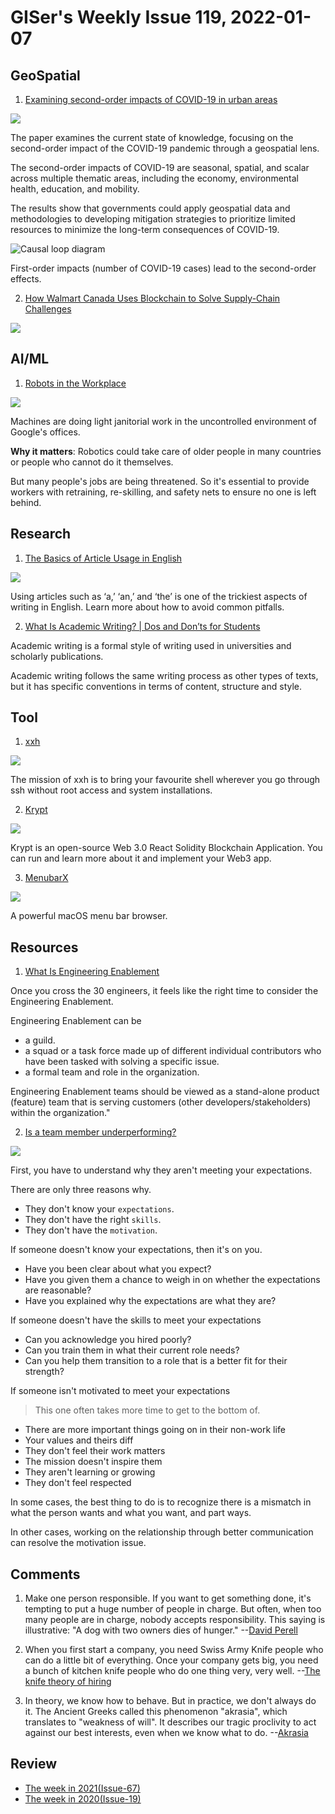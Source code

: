 # GISer's Weekly Issue 119, 2022-01-07

## GeoSpatial

1. [Examining second-order impacts of COVID-19 in urban areas](https://www.tandfonline.com/doi/full/10.1080/19475683.2021.1954087)

![](https://mapgive.state.gov/assets/img/C2M2-MainPage-GlobalActivitiesMapTitled.jpg?997df9f8)

The paper examines the current state of knowledge, focusing on the second-order impact of the COVID-19 pandemic through a geospatial lens.

The second-order impacts of COVID-19 are seasonal, spatial, and scalar across multiple thematic areas, including the economy, environmental health, education, and mobility.

The results show that governments could apply geospatial data and methodologies to developing mitigation strategies to prioritize limited resources to minimize the long-term consequences of COVID-19.

![Causal loop diagram](blob:https://www.tandfonline.com/030444b3-461a-453b-9857-ff851a345d23)

First-order impacts (number of COVID-19 cases) lead to the second-order effects.

2. [How Walmart Canada Uses Blockchain to Solve Supply-Chain Challenges](https://hbr.org/2022/01/how-walmart-canada-uses-blockchain-to-solve-supply-chain-challenges?deliveryName=DM170330)

![](https://hbr.org/resources/images/article_assets/2022/01/Jan22_05_1040543454-2.jpg)

## AI/ML

1. [Robots in the Workplace](https://read.deeplearning.ai/the-batch/issue-126/)

![](https://cdn2.hubspot.net/hub/5871640/hubfs/ezgif.com-gif-maker%20-%202021-12-03T184229.220.gif?upscale=true&width=1200&upscale=true&name=ezgif.com-gif-maker%20-%202021-12-03T184229.220.gif)

Machines are doing light janitorial work in the uncontrolled environment of Google's offices.

**Why it matters**: Robotics could take care of older people in many countries or people who cannot do it themselves.

But many people's jobs are being threatened. So it's essential to provide workers with retraining, re-skilling, and safety nets to ensure no one is left behind.

## Research

1. [The Basics of Article Usage in English](https://www.aje.com/arc/editing-tip-basics-article-usage/?utm_medium=email)

![](https://www.aje.com/dist/img/arc/AJE-Article-Flowchart.png)

Using articles such as ‘a,’ ‘an,’ and ‘the’ is one of the trickiest aspects of writing in English. Learn more about how to avoid common pitfalls.

2. [What Is Academic Writing? | Dos and Don’ts for Students](https://www.scribbr.com/category/academic-writing/)

Academic writing is a formal style of writing used in universities and scholarly publications.

Academic writing follows the same writing process as other types of texts, but it has specific conventions in terms of content, structure and style.

## Tool

1. [xxh](https://github.com/xxh/xxh)

![](https://raw.githubusercontent.com/xxh/static/master/xxh-demo2.gif)

The mission of xxh is to bring your favourite shell wherever you go through ssh without root access and system installations.

2. [Krypt](https://github.com/adrianhajdin/project_web3.0)

![](https://camo.githubusercontent.com/b61e5e14fa54284302665905b7548c96dc36a81c500fbda2172f0ce95ce8302a/68747470733a2f2f692e6962622e636f2f44564634744e572f696d6167652e706e67)

Krypt is an open-source Web 3.0 React Solidity Blockchain Application. You can run and learn more about it and implement your Web3 app.

3. [MenubarX](https://menubarx.app/)

![](https://tva1.sinaimg.cn/large/008i3skNly1gy4d32u17ej30xs0l4whv.jpg)

A powerful macOS menu bar browser.

## Resources

1. [What Is Engineering Enablement](https://softwareleadweekly.us6.list-manage.com/track/click?u=1a258e0fefbb23214c59c5a8d&id=9d95ea8c04&e=b1367de9f9)

Once you cross the 30 engineers, it feels like the right time to consider the Engineering Enablement.

Engineering Enablement can be

- a guild.
- a squad or a task force made up of different individual contributors who have been tasked with solving a specific issue.
- a formal team and role in the organization.

Engineering Enablement teams should be viewed as a stand-alone product (feature) team that is serving customers (other developers/stakeholders) within the organization."

2. [Is a team member underperforming?](https://twitter.com/joulee/status/1426254058805858309)

![](https://pbs.twimg.com/media/E8sSRjCVkAIaK2X?format=jpg&name=small)

First, you have to understand why they aren't meeting your expectations.

There are only three reasons why.

- They don't know your `expectations`.
- They don't have the right `skills`.
- They don't have the `motivation`.

If someone doesn't know your expectations, then it's on you.

- Have you been clear about what you expect?
- Have you given them a chance to weigh in on whether the expectations are reasonable?
- Have you explained why the expectations are what they are?

If someone doesn't have the skills to meet your expectations

- Can you acknowledge you hired poorly?
- Can you train them in what their current role needs?
- Can you help them transition to a role that is a better fit for their strength?

If someone isn't motivated to meet your expectations

> This one often takes more time to get to the bottom of.

- There are more important things going on in their non-work life
- Your values and theirs diff
- They don't feel their work matters
- The mission doesn't inspire them
- They aren't learning or growing
- They don't feel respected

In some cases, the best thing to do is to recognize there is a mismatch in what the person wants and what you want, and part ways.

In other cases, working on the relationship through better communication can resolve the motivation issue.

## Comments

1. Make one person responsible. If you want to get something done, it's tempting to put a huge number of people in charge. But often, when too many people are in charge, nobody accepts responsibility. This saying is illustrative: "A dog with two owners dies of hunger."
   --[David Perell](https://ckarchive.com/b/zlughnhz932k)

2. When you first start a company, you need Swiss Army Knife people who can do a little bit of everything. Once your company gets big, you need a bunch of kitchen knife people who do one thing very, very well.
   --[The knife theory of hiring](https://ckarchive.com/b/zlughnhz932k)

3. In theory, we know how to behave. But in practice, we don't always do it. The Ancient Greeks called this phenomenon "akrasia", which translates to "weakness of will". It describes our tragic proclivity to act against our best interests, even when we know what to do.
   --[Akrasia](https://ckarchive.com/b/zlughnhz932k)

## Review

- [The week in 2021(Issue-67)](https://github.com/lkcozy/weekly/blob/master/docs/2021/issue-67.md)
- [The week in 2020(Issue-19)](https://github.com/lkcozy/weekly/blob/master/docs/2020/issue-19.md)
